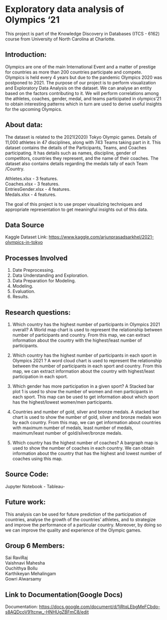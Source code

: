 # Exploratory data analysis of Olympics ‘21

This project is part of the Knowledge Discovery in Databases (ITCS - 6162) course from University of North Carolina at Charlotte.

## Introduction:
Olympics are one of the main International Event and a matter of prestige for countries as more than 200 countries participate and compete. Olympics is held every 4 years but due to the pandemic Olympics 2020 was postponed to 2021. The purpose of our project is to perform visualization and Exploratory Data Analysis on the dataset. We can analyse an entity based on the factors contributing to it. We will perform correlations among the athletes, coaches, gender, medal, and teams participated in olympics’21 to obtain interesting patterns which in turn are used to derive useful insights for the upcoming Olympics.

## About data:
The dataset is related to the 2021(2020) Tokyo Olympic games. Details of 11,000 athletes in 47 disciplines, along with 743 Teams taking part in it.
This dataset contains the details of the Participants, Teams, and Coaches participating. It has details such as names, discipline, gender of competitors, countries they represent, and the name of their coaches.
The dataset also contains details regarding the medals tally of each Team /Country.

Athletes.xlsx - 3 features.  
Coaches.xlsx - 3 features.  
EntriesGender.xlsx - 4 features.  
Medals.xlsx - 4 features.  

The goal of this project is to use proper visualizing techniques and appropriate representation to get meaningful insights out of this data.

## Data Source
Kaggle Dataset Link: https://www.kaggle.com/arjunprasadsarkhel/2021-olympics-in-tokyo

## Processes Involved
1. Date Preprocessing.  
2. Data Understanding and Exploration.  
3. Data Preparation for Modeling.  
4. Modeling.  
5. Evaluation.
6. Results.  

## Research questions:
1. Which country has the highest number of participants in Olympics 2021 overall?
A World map chart is used to represent the relationship between number of participants and country. From this map, we can extract information about the country with the highest/least number of participants.
 
2. Which country has the highest number of participants in each sport in Olympics 2021 ?
A word cloud chart is used to represent the relationship between the number of participants in each sport and country. From this map, we can extract information about the country with highest/least participation in each sport.

3. Which gender has more participation in a given sport?
A Stacked bar plot 1 is used to show the number of women and men participants in each sport. This map can be used to get information about which sport has the highest/lowest women/men participants.

4. Countries and number of gold, silver and bronze medals.
A stacked bar chart is used to show the number of gold, silver and bronze medals won by each country. From this map, we can get information about countries with maximum number of medals, least number of medals, maximum/least number of gold/silver/bronze medals.

5. Which country has the highest number of coaches?
A bargraph map is used to show the number of coaches in each country. We can obtain information about the country that has the highest and lowest number of coaches using this map.

## Source Code:
Jupyter Notebook - 
Tableau- 

## Future work:
This analysis can be used for future prediction of the participation of countries, analyse the growth of the countries’ athletes, and to strategize and improve the performance of a particular country. Moreover, by doing so we can improve the quality and experience of the Olympic games.

## Group 6 Members:
Sai RaviRaj</br>
Vaishnavi Mahesha  
Ouchithya Bollu  
Karthikeyan Mehalingam  
Gowri Alwarsamy



## Link to Documentation(Google Docs)
Documentation: https://docs.google.com/document/d/1jRtqLEbgMeFCbdo-s8AQDcoV91tcnw_-HNHUgZBFmC8/edit
